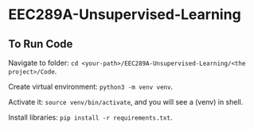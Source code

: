 # EEC289A-Unsupervised-Learning

## To Run Code

Navigate to folder: `cd <your-path>/EEC289A-Unsupervised-Learning/<the project>/Code`.

Create virtual environment: `python3 -m venv venv`.

Activate it: `source venv/bin/activate`, and you will see a (venv) in shell.

Install libraries: `pip install -r requirements.txt`.
